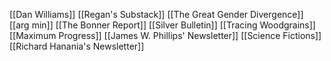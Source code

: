 [[Dan Williams]]
[[Regan's Substack]]
[[The Great Gender Divergence]]
[[arg min]]
[[The Bonner Report]]
[[Silver Bulletin]]
[[Tracing Woodgrains]]
[[Maximum Progress]]
[[James W. Phillips' Newsletter]]
[[Science Fictions]]
[[Richard Hanania's Newsletter]]